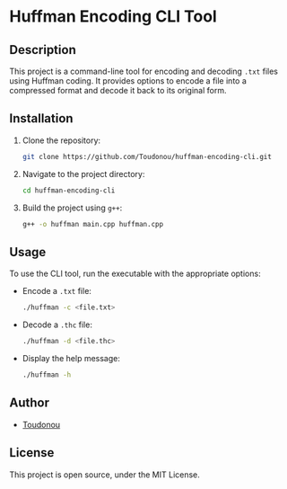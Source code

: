 # Huffman Encoding CLI Tool

## Description
This project is a command-line tool for encoding and decoding `.txt` files using Huffman coding. It provides options to encode a file into a compressed format and decode it back to its original form.

## Installation
1. Clone the repository:
    ```sh
    git clone https://github.com/Toudonou/huffman-encoding-cli.git
    ```
2. Navigate to the project directory:
    ```sh
    cd huffman-encoding-cli
    ```
3. Build the project using `g++`:
    ```sh
    g++ -o huffman main.cpp huffman.cpp
    ```

## Usage
To use the CLI tool, run the executable with the appropriate options:

- Encode a `.txt` file:
    ```sh
    ./huffman -c <file.txt>
    ```
- Decode a `.thc` file:
    ```sh
    ./huffman -d <file.thc>
    ```
- Display the help message:
    ```sh
    ./huffman -h
    ```
## Author
- [Toudonou](https://github.com/Toudonou)


## License
This project is open source, under the MIT License.